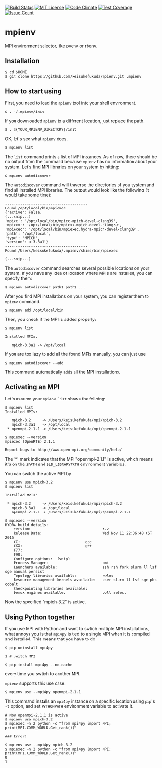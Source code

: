 [![Build Status](https://travis-ci.org/keisukefukuda/mpienv.svg?branch=master)](https://travis-ci.org/keisukefukuda/mpienv)
[![MIT License](http://img.shields.io/badge/license-MIT-blue.svg?style=flat)](LICENSE)
[![Code Climate](https://codeclimate.com/github/keisukefukuda/mpienv/badges/gpa.svg)](https://codeclimate.com/github/keisukefukuda/mpienv)
[![Test Coverage](https://codeclimate.com/github/keisukefukuda/mpienv/badges/coverage.svg)](https://codeclimate.com/github//keisukefukuda/mpienv)
[![Issue Count](https://codeclimate.com/github/keisukefukuda/mpienv/badges/issue_count.svg)](https://codeclimate.com/github/keisukefukuda/mpienv)

# mpienv
MPI environment selector, like pyenv or rbenv. 

## Installation

    $ cd $HOME
    $ git clone https://github.com/keisukefukuda/mpienv.git .mpienv
    

## How to start using

First, you need to load the `mpienv` tool into your shell environment.

    $ . ~/.mpienv/init
    
If you downloaded `mpienv` to a different location, just replace the path.

    $ . ${YOUR_MPIENV_DIRECTORY}/init
    
OK, let's see what `mpienv` does.

    $ mpienv list

The `list` command prints a list of MPI instances. As of now, there
should be no output from the command because `mpienv` has no
information about your system. Let's find MPI libraries on your system
by hitting:

    $ mpienv autodiscover
    
The `autodiscover` command will traverse the directories of you system
and find all installed MPI libraries. The output would look like the
following (it would take some time):

    --------------------------------------
    Found /opt/local/bin/mpiexec
    {'active': False,
    (...snip...)
    'mpicc': '/opt/local/bin/mpicc-mpich-devel-clang39',
    'mpicxx': '/opt/local/bin/mpicxx-mpich-devel-clang39',
    'mpiexec': '/opt/local/bin/mpiexec.hydra-mpich-devel-clang39',
    'path': '/opt/local',
    'type': 'MPICH',
    'version': u'3.3a1'}
    --------------------------------------
    Found /Users/keisukefukuda/.mpienv/shims/bin/mpiexec

    (...snip...)

The `autodiscover` command searches several possible locations on your system. 
If you have any idea of location where MPIs are installed, you can specify them:

    $ mpienv autodiscover path1 path2 ...
    
After you find MPI installations on your system, you can register them
to `mpienv` command.

    $ mpienv add /opt/local/bin
    
Then, you check if the MPI is added properly:

    $ mpienv list
    
    Installed MPIs:

       mpich-3.3a1 -> /opt/local

If you are too lazy to add all the found MPIs manually, you can just use

    $ mpienv autodiscover --add

This command automatically `add`s all the MPI installations.

## Activating an MPI

Let's assume your `mpienv list` shows the folloing:

    $ mpienv list
    Installed MPIs:

       mpich-3.2     -> /Users/keisukefukuda/mpi/mpich-3.2
       mpich-3.3a1   -> /opt/local
     * openmpi-2.1.1 -> /Users/keisukefukuda/mpi/openmpi-2.1.1
     
    $ mpiexec --version
    mpiexec (OpenRTE) 2.1.1

    Report bugs to http://www.open-mpi.org/community/help/


The '*' mark indicates that the MPI "openmpi-2.1.1" is active, which
means it's on the `$PATH` and `$LD_LIBRARYPATH` environment variables.

You can switch the active MPI by

    $ mpienv use mpich-3.2
    $ mpienv list

    Installed MPIs:

     * mpich-3.2     -> /Users/keisukefukuda/mpi/mpich-3.2
       mpich-3.3a1   -> /opt/local
       openmpi-2.1.1 -> /Users/keisukefukuda/mpi/openmpi-2.1.1
       
    $ mpiexec --version
    HYDRA build details:
        Version:                                 3.2
        Release Date:                            Wed Nov 11 22:06:48 CST 2015
        CC:                              gcc
        CXX:                             g++
        F77:
        F90:
        Configure options:  (snip)
        Process Manager:                         pmi
        Launchers available:                     ssh rsh fork slurm ll lsf sge manual persist
        Topology libraries available:            hwloc
        Resource management kernels available:   user slurm ll lsf sge pbs cobalt
        Checkpointing libraries available:
        Demux engines available:                 poll select
       
Now the specified "mpich-3.2" is active. 

## Using Python together

If you use MPI with Python and want to swtich multiple MPI
installations, what annoys you is that `mpi4py` is tied to a single
MPI when it is compiled and installed. This means that you have to do

    $ pip uninstall mpi4py
    
    $ # switch MPI
    
    $ pip install mpi4py --no-cache
    
every time you swtich to another MPI.

`mpienv` supports this use case.

    $ mpienv use --mpi4py openmpi-2.1.1
    
This command installs an `mpi4py` instance on a specific location
using `pip`'s `-t` option, and set `PYTHONPATH` environment variable
to activate it.

    # Now openmpi-2.1.1 is active
    $ mpienv use mpich-3.2
    $ mpiexec -n 2 python -c "from mpi4py import MPI; print(MPI.COMM_WORLD.Get_rank())"
    
    ### Error!
    
    $ mpienv use --mpi4py mpich-3.2
    $ mpiexec -n 2 python -c "from mpi4py import MPI; print(MPI.COMM_WORLD.Get_rank())"
    0
    1


